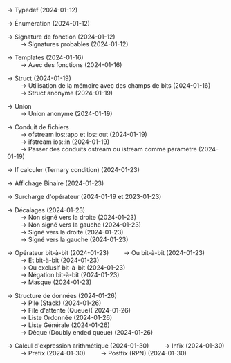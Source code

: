 -> Typedef (2024-01-12)

-> Énumération (2024-01-12)

-> Signature de fonction (2024-01-12) \
&nbsp; &nbsp; &nbsp; &nbsp; -> Signatures probables (2024-01-12)

-> Templates (2024-01-16) \
&nbsp; &nbsp; &nbsp; &nbsp; -> Avec des fonctions (2024-01-16)

-> Struct (2024-01-19) \
&nbsp; &nbsp; &nbsp; &nbsp; -> Utilisation de la mémoire avec des champs de bits (2024-01-16) \
&nbsp; &nbsp; &nbsp; &nbsp; -> Struct anonyme (2024-01-19)

-> Union \
&nbsp; &nbsp; &nbsp; &nbsp; -> Union anonyme (2024-01-19)

-> Conduit de fichiers \
&nbsp; &nbsp; &nbsp; &nbsp; -> ofstream ios::app et ios::out (2024-01-19) \
&nbsp; &nbsp; &nbsp; &nbsp; -> ifstream ios::in (2024-01-19) \
&nbsp; &nbsp; &nbsp; &nbsp; -> Passer des conduits ostream ou istream comme paramètre (2024-01-19)

-> If calculer (Ternary condition) (2024-01-23)

-> Affichage Binaire (2024-01-23)

-> Surcharge d'opérateur (2024-01-19 et 2023-01-23)

-> Décalages (2024-01-23) \
&nbsp; &nbsp; &nbsp; &nbsp; -> Non signé vers la droite (2024-01-23) \
&nbsp; &nbsp; &nbsp; &nbsp; -> Non signé vers la gauche (2024-01-23) \
&nbsp; &nbsp; &nbsp; &nbsp; -> Signé vers la droite (2024-01-23) \
&nbsp; &nbsp; &nbsp; &nbsp; -> Signé vers la gauche (2024-01-23)

-> Opérateur bit-à-bit (2024-01-23)
&nbsp; &nbsp; &nbsp; &nbsp; -> Ou bit-à-bit (2024-01-23) \
&nbsp; &nbsp; &nbsp; &nbsp; -> Et bit-à-bit (2024-01-23) \
&nbsp; &nbsp; &nbsp; &nbsp; -> Ou exclusif bit-à-bit (2024-01-23) \
&nbsp; &nbsp; &nbsp; &nbsp; -> Négation bit-à-bit (2024-01-23) \
&nbsp; &nbsp; &nbsp; &nbsp; -> Masque (2024-01-23)

-> Structure de données (2024-01-26) \
&nbsp; &nbsp; &nbsp; &nbsp; -> Pile (Stack) (2024-01-26) \
&nbsp; &nbsp; &nbsp; &nbsp; -> File d'attente (Queue)( 2024-01-26) \
&nbsp; &nbsp; &nbsp; &nbsp; -> Liste Ordonnée (2024-01-26) \
&nbsp; &nbsp; &nbsp; &nbsp; -> Liste Générale (2024-01-26) \
&nbsp; &nbsp; &nbsp; &nbsp; -> Dèque (Doubly ended queue) (2024-01-26)

-> Calcul d'expression arithmétique (2024-01-30)
&nbsp; &nbsp; &nbsp; &nbsp; -> Infix (2024-01-30)
&nbsp; &nbsp; &nbsp; &nbsp; -> Prefix (2024-01-30)
&nbsp; &nbsp; &nbsp; &nbsp; -> Postfix (RPN) (2024-01-30)